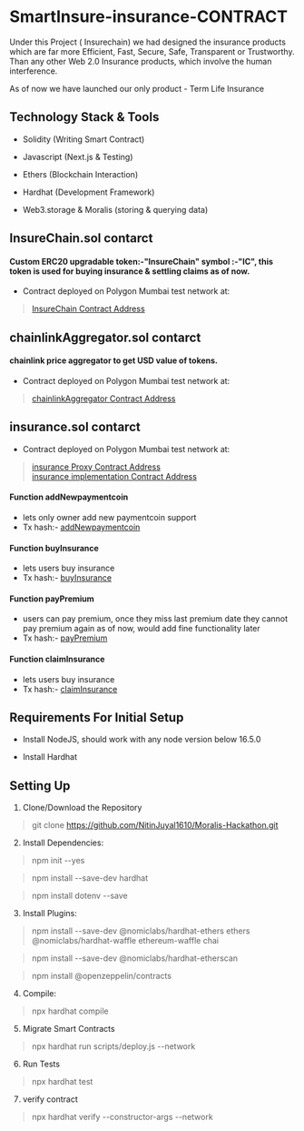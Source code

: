 # SmartInsure-insurance-CONTRACT
Under this Project ( Insurechain) we had designed the insurance products which are far more Efficient, Fast, Secure, Safe, Transparent or Trustworthy.  Than any other Web 2.0 Insurance products, which involve the human interference. </br>

As of now we have launched our only product - Term Life Insurance</br>

## Technology Stack & Tools

- Solidity (Writing Smart Contract)

- Javascript (Next.js & Testing)

- Ethers (Blockchain Interaction)

- Hardhat (Development Framework)

- Web3.storage & Moralis (storing & querying data)

## InsureChain.sol contarct

#### Custom ERC20 upgradable token:-"InsureChain" symbol :-"IC", this token is used for buying insurance & settling claims as of now.

- Contract deployed on Polygon Mumbai test network at:

> [InsureChain Contract Address](https://mumbai.polygonscan.com/address/0x98cC656e2dEb3706FCd073C236b12e7e919FecCF)

## chainlinkAggregator.sol contarct

#### chainlink price aggregator to get USD value of tokens.

- Contract deployed on Polygon Mumbai test network at:

> [chainlinkAggregator Contract Address](https://mumbai.polygonscan.com/address/0x62112087302d981159b8D46A812E05860fD2eF97)

## insurance.sol contarct

- Contract deployed on Polygon Mumbai test network at:

> [insurance Proxy Contract Address](https://mumbai.polygonscan.com/address/0xDa9974d844F56c02Ae274E2Ce2E157fC225F4b57) </br>  [insurance implementation Contract Address](https://mumbai.polygonscan.com/address/0x8e78EF7B43014404b1Ff5278E940231FFd6E38F9) </br>

#### Function addNewpaymentcoin

- lets only owner add new paymentcoin support </br>
- Tx hash:- [addNewpaymentcoin](https://mumbai.polygonscan.com/tx/0xfae1df0246212979c3d6be35bae0d32adb6549b998a1182f0e64977af5a9938a) </br>

#### Function buyInsurance

- lets users buy insurance </br>
- Tx hash:- [buyInsurance](https://mumbai.polygonscan.com/tx/0xf5a4cdf37985ef731fbc37d7e86a79132d308b025db9787c3ec084953a7ae6c7) </br>

#### Function payPremium

- users can pay premium, once they miss last premium date they cannot pay premium again as of now, would add fine functionality later</br>
- Tx hash:- [payPremium](https://mumbai.polygonscan.com/tx/0x2d43dc5d1b3b9eaf3af8c7139a5bf8a4e05eee8a7bc59df1e54f91e1560c5803) </br>

#### Function claimInsurance

- lets users buy insurance </br>
- Tx hash:- [claimInsurance](https://mumbai.polygonscan.com/tx/0xe74b83bc31dc3d86ab978dbd26bd75e2a457a8ff82787b16d9e62d8ed7ecef8a) </br>


## Requirements For Initial Setup

- Install NodeJS, should work with any node version below 16.5.0

- Install Hardhat

## Setting Up

1. Clone/Download the Repository </br>

> git clone https://github.com/NitinJuyal1610/Moralis-Hackathon.git

2. Install Dependencies:

> npm init --yes </br>

> npm install --save-dev hardhat </br>

> npm install dotenv --save </br>

3. Install Plugins:

> npm install --save-dev @nomiclabs/hardhat-ethers ethers @nomiclabs/hardhat-waffle ethereum-waffle chai </br>

> npm install --save-dev @nomiclabs/hardhat-etherscan </br>

> npm install @openzeppelin/contracts

4. Compile:

> npx hardhat compile

5. Migrate Smart Contracts

> npx hardhat run scripts/deploy.js --network <network-name>

6. Run Tests

> npx hardhat test

7. verify contract

> npx hardhat verify <contract address> --constructor-args --network <network-name>
